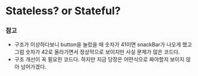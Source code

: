 # Stateless? or Stateful?

### 참고

-   구조가 이상하다보니 button을 눌렀을 때 숫자가 41이면 snackBar가 나오게 했고 그럼 숫자가 42로 올라가면서 정상적으로 보이지만 사실 문제가 많은 코드다.
-   구조 개선이 꼭 필요한 코드다. 하지만 지금 당장은 어떤식으로 짜야할지 보이지 않아 넘어가겠다.
